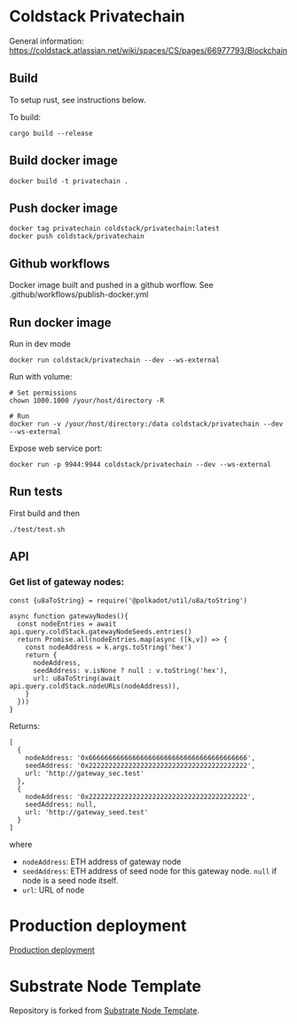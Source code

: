 # Coldstack Privatechain

General information:
https://coldstack.atlassian.net/wiki/spaces/CS/pages/66977793/Blockchain

## Build

To setup rust, see instructions below.

To build:

```
cargo build --release

```

## Build docker image

```
docker build -t privatechain .
```

## Push docker image

```
docker tag privatechain coldstack/privatechain:latest
docker push coldstack/privatechain
```

## Github workflows

Docker image built and pushed in a github worflow. See
.github/workflows/publish-docker.yml

## Run docker image

Run in dev mode

```
docker run coldstack/privatechain --dev --ws-external
```

Run with volume:

```
# Set permissions
chown 1000.1000 /your/host/directory -R

# Run
docker run -v /your/host/directory:/data coldstack/privatechain --dev --ws-external
```

Expose web service port:
```
docker run -p 9944:9944 coldstack/privatechain --dev --ws-external
```

## Run tests

First build and then

```
./test/test.sh
```

## API

### Get list of gateway nodes:

```
const {u8aToString} = require('@polkadot/util/u8a/toString')

async function gatewayNodes(){
  const nodeEntries = await api.query.coldStack.gatewayNodeSeeds.entries()
  return Promise.all(nodeEntries.map(async ([k,v]) => {
    const nodeAddress = k.args.toString('hex')
    return {
      nodeAddress,
      seedAddress: v.isNone ? null : v.toString('hex'),
      url: u8aToString(await api.query.coldStack.nodeURLs(nodeAddress)),
    }
  }))
}
```

Returns:

```
[
  {
    nodeAddress: '0x6666666666666666666666666666666666666666',
    seedAddress: '0x2222222222222222222222222222222222222222',
    url: 'http://gateway_sec.test'
  },
  {
    nodeAddress: '0x2222222222222222222222222222222222222222',
    seedAddress: null,
    url: 'http://gateway_seed.test'
  }
]
```

where

- `nodeAddress`: ETH address of gateway node
- `seedAddress`: ETH address of seed node for this gateway node. `null` if node is a seed node itself.
- `url`: URL of node

# Production deployment

[Production deployment](./prod.md)

# Substrate Node Template

Repository is forked from [Substrate Node
Template](https://github.com/substrate-developer-hub/substrate-node-template).
